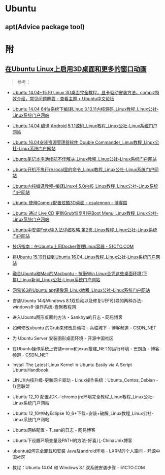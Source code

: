 # Ubuntu 

## apt(Advice package tool)


# 附
## [在Ubuntu Linux上启用3D桌面和更多的窗口动画](在UbuntuLinux上启用3D桌面和更多的窗口动画.md)

> 参考：


+ [Ubuntu 14.04~15.10 Linux 3D桌面完全教程，显卡驱动安装方法，compiz特效介绍，常见问题解答 - 查看主题 • Ubuntu中文论坛](http://forum.ubuntu.org.cn/viewtopic.php?t=140531)

+ [Ubuntu 14.04 64位系统下编译Linux 3.13.11内核源码_Linux教程_Linux公社-Linux系统门户网站](http://www.linuxidc.com/Linux/2016-04/130459.htm)

+ [Ubuntu 14.04 编译 Android 5.1.1源码_Linux教程_Linux公社-Linux系统门户网站](http://www.linuxidc.com/Linux/2016-04/130698.htm)

+ [Ubuntu 16.04安装资源管理器软件 Double Commander_Linux教程_Linux公社-Linux系统门户网站](http://www.linuxidc.com/Linux/2016-04/130192.htm)

+ [Ubuntu笔记本电池续航不佳解决_Linux教程_Linux公社-Linux系统门户网站](http://www.linuxidc.com/Linux/2016-04/130122.htm)

+ [Ubuntu开机不执行re.local里的命令_Linux教程_Linux公社-Linux系统门户网站](http://www.linuxidc.com/Linux/2016-03/129219.htm)

+ [Ubuntu内核编译教程-编译Linux4.5.0内核_Linux教程_Linux公社-Linux系统门户网站](http://www.linuxidc.com/Linux/2016-04/129955.htm)

+ [Ubuntu 使用Compiz配置炫酷3D桌面 - csulennon - 博客园](http://www.cnblogs.com/csulennon/p/4452302.html)

+ [Ubuntu 通过 Live CD 更新Grub恢复引导Boot Menu_Linux教程_Linux公社-Linux系统门户网站](http://www.linuxidc.com/Linux/2015-04/116451.htm)

+ [Ubuntu中安装Fcitx输入法详细攻略 第2页_Linux教程_Linux公社-Linux系统门户网站](http://www.linuxidc.com/Linux/2008-01/10369p2.htm)

+ [技巧指南：在Ubuntu上用Docker管理Linux容器 - 51CTO.COM](http://os.51cto.com/art/201407/444789_all.htm)

+ [将Ubuntu 15.10升级到Ubuntu 16.04_Linux教程_Linux公社-Linux系统门户网站](http://www.linuxidc.com/Linux/2016-03/129158.htm)

+ [融合Ubuntu和Mac的Macbuntu - 抗衡Win Linux全凭这些桌面环境(下篇)_Linux新闻_Linux公社-Linux系统门户网站](http://www.linuxidc.com/Linux/2012-01/52348p3.htm)

+ [网易163的Ubuntu apt镜像源_Linux教程_Linux公社-Linux系统门户网站](http://www.linuxidc.com/Linux/2016-04/130165.htm)

+ 安装Ubuntu 14与Windows 8.1双启动以及修复UEFI引导的两种办法-windows8-操作系统-壹聚教程网

+ 进入Ubuntu图形桌面的方法 - Sankhya的日志 - 网易博客

+ 如何修改ubuntu 的Grub来修改启动项 - 兵临城下 - 博客频道 - CSDN_NET

+ 为 Ubuntu Server 安装图形桌面环境 - 开源中国社区

+ 在Ubuntu操作系统上安装mono和jexus搭建_NET的运行环境 - 巴朗鱼 - 博客频道 - CSDN_NET

+ Install The Latest Linux Kernel in Ubuntu Easily via A Script  UbuntuHandbook

+ LINUX内核升级-更新网卡驱动 - Linux操作系统：Ubuntu_Centos_Debian - 红黑联盟

+ Ubuntu 12_10 配置JDK／chrome jre环境完全教程_Linux教程_Linux公社-Linux系统门户网站

+ Ubuntu 12_10中MyEclipse 10_6+下载+安装+破解_Linux教程_Linux公社-Linux系统门户网站

+ Ubuntu网络配置 - T_san的日志 - 网易博客

+ Ubuntu下设置环境变量及PATH的方法-好喜儿-ChinaUnix博客

+ ubuntu如何完全卸载和安装 Java及android环境 - LXRM的个人空间 - 开源中国社区

+ 教程：Ubuntu 14.04 和 Windows 8.1 双系统安装步骤 - 51CTO.COM
